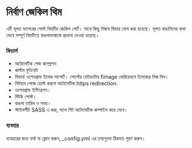 # নির্বাণ জেকিল থিম
এটি মূলত ভ্যাপরের গোস্ট থিমটির জেকিল পোর্ট। সাথে কিছু নিজস্ব ফিচার যোগ করা হয়েছে। মূলত বাঙালিদের কথা ভেবে সম্পূর্ণ থিমটিতে বাঙলাভাষাকে প্রাধান্য দেওয়া হয়েছে।

### ফিচার্স
* অটোমেটিক পেজ কম্প্রেশন
* কাস্টম ফুটনোট
* ফিচার্ড ওপেনগ্রাফ ইমেজ সাপোর্ট। পোস্টের মেটাডাটায় fimage ভেরিয়েবলে ইমেজের লিঙ্ক দিন।
* গিটহাব পেজে হোস্ট করলে অটোমেটিক https redirection.
* ওপেনগ্রাফ ইন্টিগ্রেশন।
* স্টিকি পোস্ট।
* বাঙলা তারিখ ও সময়।
* স্টাইলশীট SASS এ করা, ফলে গিট অটোমেটিক কম্পাইল করে নেবে।

### ব্যবহার
ব্যবহারের জন্য ফর্ক বা ক্লোন করুন, _config.yml এর তথ্যগুলো ঠিকমত পূরণ করুন।
